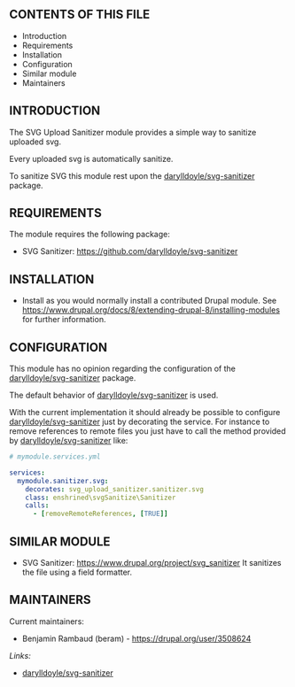 CONTENTS OF THIS FILE
---------------------

 * Introduction
 * Requirements
 * Installation
 * Configuration
 * Similar module
 * Maintainers

INTRODUCTION
------------

The SVG Upload Sanitizer module provides a simple way to sanitize
uploaded svg.

Every uploaded svg is automatically sanitize.

To sanitize SVG this module rest upon the
[darylldoyle/svg-sanitizer]((#darylldoyle/svg-sanitizer))
package.

REQUIREMENTS
------------

The module requires the following package:

 * SVG Sanitizer: https://github.com/darylldoyle/svg-sanitizer

INSTALLATION
------------

 * Install as you would normally install a contributed Drupal module. See
   https://www.drupal.org/docs/8/extending-drupal-8/installing-modules
   for further information.

CONFIGURATION
-------------

This module has no opinion regarding the configuration of the
[darylldoyle/svg-sanitizer](#darylldoyle/svg-sanitizer)
package.

The default behavior of 
[darylldoyle/svg-sanitizer](#darylldoyle/svg-sanitizer)
is used.

With the current implementation it should already be possible to configure
[darylldoyle/svg-sanitizer](#darylldoyle/svg-sanitizer)
just by decorating the service.
For instance to remove references to remote files you just have to call the
method provided by
[darylldoyle/svg-sanitizer](#darylldoyle/svg-sanitizer) like:

```yaml
# mymodule.services.yml

services:
  mymodule.sanitizer.svg:
    decorates: svg_upload_sanitizer.sanitizer.svg
    class: enshrined\svgSanitize\Sanitizer
    calls:
      - [removeRemoteReferences, [TRUE]]
```

SIMILAR MODULE
--------------

 * SVG Sanitizer: https://www.drupal.org/project/svg_sanitizer
   It sanitizes the file using a field formatter.

MAINTAINERS
-----------

Current maintainers:
 * Benjamin Rambaud (beram) - https://drupal.org/user/3508624

_Links:_

* [darylldoyle/svg-sanitizer](https://github.com/darylldoyle/svg-sanitizer) <a name="darylldoyle/svg-sanitizer"/>
